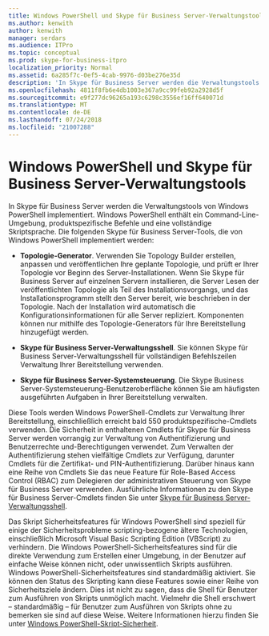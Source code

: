 ```yaml
---
title: Windows PowerShell und Skype für Business Server-Verwaltungstools
ms.author: kenwith
author: kenwith
manager: serdars
ms.audience: ITPro
ms.topic: conceptual
ms.prod: skype-for-business-itpro
localization_priority: Normal
ms.assetid: 6a285f7c-0ef5-4cab-9976-d03be276e35d
description: 'In Skype für Business Server werden die Verwaltungstools von Windows PowerShell implementiert. Windows PowerShell enthält ein Command-Line-Umgebung, produktspezifische Befehle und eine vollständige Skriptsprache. Die folgenden Skype für Business Server-Tools, die von Windows PowerShell implementiert werden:'
ms.openlocfilehash: 4811f8fb6e4db1003e367a9cc99feb92a2928d5f
ms.sourcegitcommit: e9f277dc96265a193c6298c3556ef16ff640071d
ms.translationtype: MT
ms.contentlocale: de-DE
ms.lasthandoff: 07/24/2018
ms.locfileid: "21007288"
---
```

# <a name="windows-powershell-and-skype-for-business-server-management-tools"></a>Windows PowerShell und Skype für Business Server-Verwaltungstools
 
In Skype für Business Server werden die Verwaltungstools von Windows PowerShell implementiert. Windows PowerShell enthält ein Command-Line-Umgebung, produktspezifische Befehle und eine vollständige Skriptsprache. Die folgenden Skype für Business Server-Tools, die von Windows PowerShell implementiert werden: 
  
- **Topologie-Generator**. Verwenden Sie Topology Builder erstellen, anpassen und veröffentlichen Ihre geplante Topologie, und prüft er Ihrer Topologie vor Beginn des Server-Installationen. Wenn Sie Skype für Business Server auf einzelnen Servern installieren, die Server Lesen der veröffentlichten Topologie als Teil des Installationsvorgangs, und das Installationsprogramm stellt den Server bereit, wie beschrieben in der Topologie. Nach der Installation wird automatisch die Konfigurationsinformationen für alle Server repliziert. Komponenten können nur mithilfe des Topologie-Generators für Ihre Bereitstellung hinzugefügt werden.
    
- **Skype für Business Server-Verwaltungsshell**. Sie können Skype für Business Server-Verwaltungsshell für vollständigen Befehlszeilen Verwaltung Ihrer Bereitstellung verwenden.
    
- **Skype für Business Server-Systemsteuerung**. Die Skype Business Server-Systemsteuerung-Benutzeroberfläche können Sie am häufigsten ausgeführten Aufgaben in Ihrer Bereitstellung verwalten.
    
Diese Tools werden Windows PowerShell-Cmdlets zur Verwaltung Ihrer Bereitstellung, einschließlich erreicht bald 550 produktspezifische-Cmdlets verwenden. Die Sicherheit in enthaltenen Cmdlets für Skype für Business Server werden vorrangig zur Verwaltung von Authentifizierung und Benutzerrechte und-Berechtigungen verwendet. Zum Verwalten der Authentifizierung stehen vielfältige Cmdlets zur Verfügung, darunter Cmdlets für die Zertifikat- und PIN-Authentifizierung. Darüber hinaus kann eine Reihe von Cmdlets Sie das neue Feature für Role-Based Access Control (RBAC) zum Delegieren der administrativen Steuerung von Skype für Business Server verwenden. Ausführliche Informationen zu den Skype für Business Server-Cmdlets finden Sie unter [Skype für Business Server-Verwaltungsshell](../../manage/management-shell.md).
  
Das Skript Sicherheitsfeatures für Windows PowerShell sind speziell für einige der Sicherheitsprobleme scripting-bezogene ältere Technologien, einschließlich Microsoft Visual Basic Scripting Edition (VBScript) zu verhindern. Die Windows PowerShell-Sicherheitsfeatures sind für die direkte Verwendung zum Erstellen einer Umgebung, in der Benutzer auf einfache Weise können nicht, oder unwissentlich Skripts ausführen. Windows PowerShell-Sicherheitsfeatures sind standardmäßig aktiviert. Sie können den Status des Skripting kann diese Features sowie einer Reihe von Sicherheitsziele ändern. Dies ist nicht zu sagen, dass die Shell für Benutzer zum Ausführen von Skripts unmöglich macht. Vielmehr die Shell erschwert – standardmäßig – für Benutzer zum Ausführen von Skripts ohne zu bemerken sie sind auf diese Weise. Weitere Informationen hierzu finden Sie unter [Windows PowerShell-Skript-Sicherheit](https://go.microsoft.com/fwlink/p/?LinkId=213145).
  

